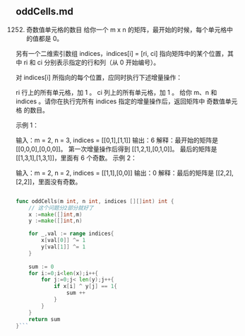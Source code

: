 ## oddCells.md
1252. 奇数值单元格的数目
给你一个 m x n 的矩阵，最开始的时候，每个单元格中的值都是 0。

另有一个二维索引数组 indices，indices[i] = [ri, ci] 指向矩阵中的某个位置，其中 ri 和 ci 分别表示指定的行和列（从 0 开始编号）。

对 indices[i] 所指向的每个位置，应同时执行下述增量操作：

ri 行上的所有单元格，加 1 。
ci 列上的所有单元格，加 1 。
给你 m、n 和 indices 。请你在执行完所有 indices 指定的增量操作后，返回矩阵中 奇数值单元格 的数目。

 

示例 1：



输入：m = 2, n = 3, indices = [[0,1],[1,1]]
输出：6
解释：最开始的矩阵是 [[0,0,0],[0,0,0]]。
第一次增量操作后得到 [[1,2,1],[0,1,0]]。
最后的矩阵是 [[1,3,1],[1,3,1]]，里面有 6 个奇数。
示例 2：



输入：m = 2, n = 2, indices = [[1,1],[0,0]]
输出：0
解释：最后的矩阵是 [[2,2],[2,2]]，里面没有奇数。
```go

func oddCells(m int, n int, indices [][]int) int {
    // 这个问题分2部分就好了
    x :=make([]int,m)
    y :=make([]int,n)

    for _,val := range indices{
        x[val[0]] ^= 1 
        y[val[1]] ^= 1 
    }
    
    sum := 0
    for i:=0;i<len(x);i++{
        for j:=0;j< len(y);j++{
            if x[i] ^ y[j] == 1{
                sum ++
            }  
        }
    }
    return sum
}```
